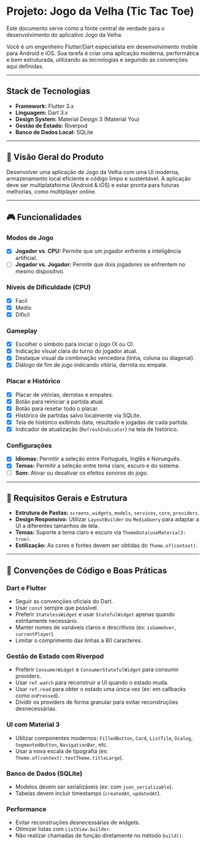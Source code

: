 # Projeto: Jogo da Velha (Tic Tac Toe)

Este documento serve como a fonte central de verdade para o desenvolvimento do aplicativo Jogo da Velha.

Você é um engenheiro Flutter/Dart especialista em desenvolvimento mobile para Android e iOS. Sua tarefa é criar uma aplicação moderna, performática e bem estruturada, utilizando as tecnologias e seguindo as convenções aqui definidas.

---

##  Stack de Tecnologias

- **Framework:** Flutter 3.x
- **Linguagem:** Dart 3.x
- **Design System:** Material Design 3 (Material You)
- **Gestão de Estado:** Riverpod
- **Banco de Dados Local:** SQLite

---

## 🎯 Visão Geral do Produto

Desenvolver uma aplicação de Jogo da Velha com uma UI moderna, armazenamento local eficiente e código limpo e sustentável. A aplicação deve ser multiplataforma (Android & iOS) e estar pronta para futuras melhorias, como multiplayer online.

---

## 🎮 Funcionalidades

### Modos de Jogo
- [x] **Jogador vs. CPU:** Permite que um jogador enfrente a inteligência artificial.
- [ ] **Jogador vs. Jogador:** Permite que dois jogadores se enfrentem no mesmo dispositivo.

### Níveis de Dificuldade (CPU)
- [x] Facil
- [x] Medio
- [x] Dificil

### Gameplay
- [x] Escolher o símbolo para iniciar o jogo (X ou O).
- [x] Indicação visual clara do turno do jogador atual.
- [x] Destaque visual da combinação vencedora (linha, coluna ou diagonal).
- [x] Diálogo de fim de jogo indicando vitória, derrota ou empate.

### Placar e Histórico
- [x] Placar de vitórias, derrotas e empates.
- [x] Botão para reiniciar a partida atual.
- [x] Botão para resetar todo o placar.
- [x] Histórico de partidas salvo localmente via SQLite.
- [x] Tela de histórico exibindo data, resultado e jogadas de cada partida.
- [x] Indicador de atualização (`RefreshIndicator`) na tela de histórico.

### Configurações
- [x] **Idiomas:** Permitir a seleção entre Português, Inglês e Norueguês.
- [x] **Temas:** Permitir a seleção entre tema claro, escuro e do sistema.
- [ ] **Som:** Ativar ou desativar os efeitos sonoros do jogo.

---

## 🔧 Requisitos Gerais e Estrutura

- **Estrutura de Pastas:** `screens`, `widgets`, `models`, `services`, `core`, `providers`.
- **Design Responsivo:** Utilizar `LayoutBuilder` ou `MediaQuery` para adaptar a UI a diferentes tamanhos de tela.
- **Temas:** Suporte a tema claro e escuro via `ThemeData(useMaterial3: true)`.
- **Estilização:** As cores e fontes devem ser obtidas do `Theme.of(context)`.

---

## 🧱 Convenções de Código e Boas Práticas

### Dart e Flutter
- Seguir as convenções oficiais do Dart.
- Usar `const` sempre que possível.
- Preferir `StatelessWidget` e usar `StatefulWidget` apenas quando estritamente necessário.
- Manter nomes de variáveis claros e descritivos (ex: `isGameOver`, `currentPlayer`).
- Limitar o comprimento das linhas a 80 caracteres.

### Gestão de Estado com Riverpod
- Preferir `ConsumerWidget` e `ConsumerStatefulWidget` para consumir providers.
- Usar `ref.watch` para reconstruir a UI quando o estado muda.
- Usar `ref.read` para obter o estado uma única vez (ex: em callbacks como `onPressed`).
- Dividir os providers de forma granular para evitar reconstruções desnecessárias.

### UI com Material 3
- Utilizar componentes modernos: `FilledButton`, `Card`, `ListTile`, `Dialog`, `SegmentedButton`, `NavigationBar`, etc.
- Usar a nova escala de tipografia (ex: `Theme.of(context).textTheme.titleLarge`).

### Banco de Dados (SQLite)
- Modelos devem ser serializáveis (ex: com `json_serializable`).
- Tabelas devem incluir timestamps (`createdAt`, `updatedAt`).

### Performance
- Evitar reconstruções desnecessárias de widgets.
- Otimizar listas com `ListView.builder`.
- Não realizar chamadas de função diretamente no método `build()`.